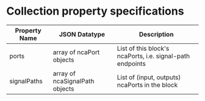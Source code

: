 # Collection property specifications

| **Property Name** | **JSON Datatype** | **Description** |
| ----------------- | ------------------------------ | ----------------------------------------------------------|
| ports             | array of ncaPort objects       | List of this block's ncaPorts, i.e. signal-path endpoints |
| signalPaths       | array of ncaSignalPath objects | List of (input, outputs) ncaPorts in the block            |
